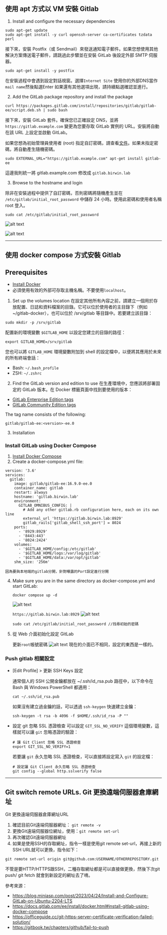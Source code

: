 ## 使用 apt 方式以 VM 安裝 Gitlab
1. Install and configure the necessary dependencies
```
sudo apt-get update
sudo apt-get install -y curl openssh-server ca-certificates tzdata perl
```
接下來，安裝 Postfix（或 Sendmail）來發送通知電子郵件。如果您想使用其他解決方案傳送電子郵件，請跳過此步驟並在安裝 GitLab 後設定外部 SMTP 伺服器。
```
sudo apt-get install -y postfix
```
在安裝過程中會遇到設定對話視窗。選擇`Internet Site`
使用你的外部DNS當作`mail name`然後點選Enter
如果還有其他選項出現，請持續點選確認並進行。


2. Add the GitLab package repository and install the package
```
curl https://packages.gitlab.com/install/repositories/gitlab/gitlab-ee/script.deb.sh | sudo bash
```
接下來，安裝 GitLab 套件。確保您已正確設定 DNS，並將 `https://gitlab.example.com` 變更為您要存取 GitLab 實例的 URL。安裝將自動在該 URL 上設定並啟動 GitLab。

如果您想為初始管理員使用者 (root) 指定自訂密碼，請查看[文件](https://docs.gitlab.com/omnibus/installation/index.html#set-up-the-initial-password)。如果未指定密碼，將自動產生隨機密碼。

```
sudo EXTERNAL_URL="https://gitlab.example.com" apt-get install gitlab-ee
```
這邊我則統一將 gitlab.example.com 修改成 `gitlab.birwin.lab`

3. Browse to the hostname and login

除非在安裝過程中提供了自訂密碼，否則密碼將隨機產生並在 `/etc/gitlab/initial_root_password` 中儲存 24 小時。使用此密碼和使用者名稱 root 登入。

```
sudo cat /etc/gitlab/initial_root_password
```
![alt text](img/image-1.png)

![alt text](img/image.png)

---

## 使用 docker compose 方式安裝 Gitlab

## Prerequisites
* [Install Docker](https://docs.docker.com/engine/install/ubuntu/)
* 必須使用有效的外部可存取主機名稱。不要使用`localhost`。

1. Set up the volumes location
在設定其他所有內容之前，請建立一個用於存放配置、日誌和資料檔案的目錄。它可以位於使用者的主目錄下（例如 ~/gitlab-docker），也可以位於 /srv/gitlab 等目錄中。若要建立該目錄：
```
sudo mkdir -p /srv/gitlab
```

配置新的環境變數 `$GITLAB_HOME` 以設定您建立的目錄的路徑：
```
export GITLAB_HOME=/srv/gitlab
```

您也可以將 `GITLAB_HOME` 環境變數附加到 shell 的設定檔中，以便將其應用於未來的所有終端會話：
* Bash: `~/.bash_profile`
* ZSH: `~/.zshrc`

2. Find the GitLab version and edition to use
在生產環境中，您應該將部署固定的 GitLab 版本。在 Docker 標籤頁面中找到要使用的版本：
* [GitLab Enterprise Edition tags](https://hub.docker.com/r/gitlab/gitlab-ee/tags/)
* [GitLab Community Edition tags](https://hub.docker.com/r/gitlab/gitlab-ce/tags/)

The tag name consists of the following:
```
gitlab/gitlab-ee:<version>-ee.0
```

3. Installation
### Install GitLab using Docker Compose
1. [Install Docker Compose](https://docs.docker.com/compose/install/linux/#install-using-the-repository)
2. Create a docker-compose.yml file:
```
version: '3.6'
services:
  gitlab:
    image: gitlab/gitlab-ee:16.9.0-ee.0
    container_name: gitlab
    restart: always
    hostname: 'gitlab.birwin.lab'
    environment:
      GITLAB_OMNIBUS_CONFIG: |
        # Add any other gitlab.rb configuration here, each on its own line
        external_url 'https://gitlab.birwin.lab:8929'
        gitlab_rails['gitlab_shell_ssh_port'] = 8024
    ports:
      - '8929:8929'
      - '8443:443'
      - '8024:2424'
    volumes:
      - '$GITLAB_HOME/config:/etc/gitlab'
      - '$GITLAB_HOME/logs:/var/log/gitlab'
      - '$GITLAB_HOME/data:/var/opt/gitlab'
    shm_size: '256m'
```
`因為要與本地端的gitlab分開，針對曝露的Port設定進行分開`

4. Make sure you are in the same directory as docker-compose.yml and start GitLab:
   ```
   docker compose up -d
   ```
   ![alt text](img/image-2.png)

   `https://gitlab.birwin.lab:8929`
   ![alt text](img/image-3.png)
   ```
   sudo cat /etc/gitlab/initial_root_password //找尋初始的密碼
   ```

5. 從 Web 介面初始化設定 GitLab

   更新`root`帳號密碼
   ![alt text](img/image-4.png)
   現在的介面已不相同，設定的東西是一樣的。

###  Push gitlab 相關設定
   * [Edit Profile] > 更新 SSH Keys 設定

     通常個人的 SSH 公開金鑰都放在 ~/.ssh/id_rsa.pub 路徑中，以下命令在 Bash 與 Windows PowerShell 都適用： 
     ```
     cat ~/.ssh/id_rsa.pub
     ```
     如果沒有建立過金鑰的話，可以透過 `ssh-keygen` 快速建立金鑰：
     ```
     ssh-keygen -t rsa -b 4096 -f $HOME/.ssh/id_rsa -P ""
     ```
   * 設定 git 忽略 SSL 憑證檢查
     可以設定 `GIT_SSL_NO_VERIFY` 這個環境變數，這樣就可以讓 `git` 忽略憑證的驗證：
     ```
     # 讓 Git Client 忽略 SSL 憑證檢查
     export GIT_SSL_NO_VERIFY=1
     ```
     若要讓 `git` 永久忽略 SSL 憑證檢查，可以直接將設定寫入 `git` 的設定檔：
     ```
     # 設定讓 Git Client 永久忽略 SSL 憑證檢查
     git config --global http.sslverify false
     ```

----
## Git switch remote URLs. Git 更換遠端伺服器倉庫網址
Git 更換遠端伺服器倉庫網址URL
1. 確認目前Git遠端伺服器網址： `git remote -v`
2. 更換Git遠端伺服器位網址，使用：`git remote set-url`
3. 再次確認Git遠端伺服器網址
4. 如果是使用SSH的存取網址，指令一樣是使用git remote set-url，再接上新的SSH URL就可以更換，指令如下：
```
git remote set-url origin git@github.com:USERNAME/OTHERREPOSITORY.git
```
不管是要HTTP/HTTPS跟SSH，二種存取網址都是可以直接做更換，然後下次git push/ git fetch 就會到新設定的網址去了唷。

參考來源：
* https://blog.miniasp.com/post/2023/04/24/Install-and-Configure-GitLab-on-Ubuntu-2204-LTS
* https://docs.gitlab.com/ee/install/docker.html#install-gitlab-using-docker-compose
* https://officeguide.cc/git-https-server-certificate-verification-failed-solution/
* https://gitbook.tw/chapters/github/fail-to-push